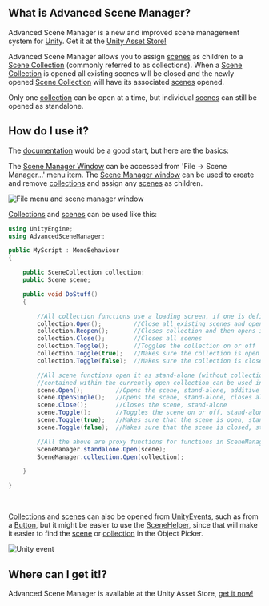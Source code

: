 ## What is Advanced Scene Manager?

Advanced Scene Manager is a new and improved scene management system for [Unity](https://unity.com/). Get it at the [Unity Asset Store!](https://assetstore.unity.com/packages/slug/174152)

Advanced Scene Manager allows you to assign [scenes](https://github.com/Zumwani/advanced-scene-manager/wiki/Scene) as children to a [Scene Collection](https://github.com/Zumwani/advanced-scene-manager/wiki/SceneCollection) (commonly referred to as collections).
When a [Scene Collection](https://github.com/Zumwani/advanced-scene-manager/wiki/SceneCollection) is opened all existing scenes will be closed and the newly opened [Scene Collection](https://github.com/Zumwani/advanced-scene-manager/wiki/SceneCollection) will have its associated [scenes](https://github.com/Zumwani/advanced-scene-manager/wiki/Scene) opened.

Only one [collection](https://github.com/Zumwani/advanced-scene-manager/wiki/SceneCollection) can be open at a time, but individual [scenes](https://github.com/Zumwani/advanced-scene-manager/wiki/SceneCollection) can still be opened as standalone.

## How do I use it?
The [documentation](https://github.com/Zumwani/advanced-scene-manager/wiki) would be a good start, but here are the basics:

The [Scene Manager Window](https://github.com/Zumwani/advanced-scene-manager/wiki/SceneManagerWindow) can be accessed from 'File -> Scene Manager...' menu item. The [Scene Manager window](https://github.com/Zumwani/advanced-scene-manager/wiki/SceneManagerWindow) can be used to create and remove [collections](https://github.com/Zumwani/advanced-scene-manager/wiki/SceneCollection) and assign any [scenes](https://github.com/Zumwani/advanced-scene-manager/wiki/Scene) as children.

![](https://raw.githubusercontent.com/wiki/Lazy-Solutions/advanced-scene-manager/image/File-menu-and-scene-manager-window.png "File menu and scene manager window")
​

[Collections](https://github.com/Zumwani/advanced-scene-manager/wiki/SceneCollection) and [scenes](https://github.com/Zumwani/advanced-scene-manager/wiki/Scene) can be used like this:

```C#
using UnityEngine;
using AdvancedSceneManager;

public MyScript : MonoBehaviour
{

    public SceneCollection collection;
    public Scene scene;

    public void DoStuff()
    {     

        //All collection functions use a loading screen, if one is defined
        collection.Open();         //Close all existing scenes and open scenes in collection
        collection.Reopen();       //Closes collection and then opens it again
        collection.Close();        //Closes all scenes
        collection.Toggle();       //Toggles the collection on or off
        collection.Toggle(true);   //Makes sure the collection is open
        collection.Toggle(false);  //Makes sure the collection is closed

        //All scene functions open it as stand-alone (without collection), but scenes that are
        //contained within the currently open collection can be used in functions in SceneManager.collection
        scene.Open();         //Opens the scene, stand-alone, additive
        scene.OpenSingle();   //Opens the scene, stand-alone, closes all existing scenes and collections
        scene.Close();        //Closes the scene, stand-alone
        scene.Toggle();       //Toggles the scene on or off, stand-alone
        scene.Toggle(true);   //Makes sure that the scene is open, stand-alone
        scene.Toggle(false);  //Makes sure that the scene is closed, stand-alone

        //All the above are proxy functions for functions in SceneManager.standalone or SceneManager.collection
        SceneManager.standalone.Open(scene);
        SceneManager.collection.Open(collection);

    }

}
```

</br>

[Collections](https://github.com/Zumwani/advanced-scene-manager/wiki/SceneCollection) and [scenes](https://github.com/Zumwani/advanced-scene-manager/wiki/Scene) can also be opened from [UnityEvents](https://docs.unity3d.com/Manual/UnityEvents.html), such as from a [Button](https://docs.unity3d.com/Packages/com.unity.ugui@1.0/manual/script-Button.html), but it might be easier to use the [SceneHelper](https://github.com/Zumwani/advanced-scene-manager/wiki/SceneHelper), since that will make it easier to find the [scene](https://github.com/Zumwani/advanced-scene-manager/wiki/Scene) or [collection](https://github.com/Zumwani/advanced-scene-manager/wiki/SceneCollection) in the Object Picker.

![](https://raw.githubusercontent.com/wiki/Lazy-Solutions/advanced-scene-manager/image/Unity-event.png "Unity event")
## Where can I get it!?
Advanced Scene Manager is available at the Unity Asset Store, [get it now!](https://assetstore.unity.com/packages/slug/174152)<br/>
